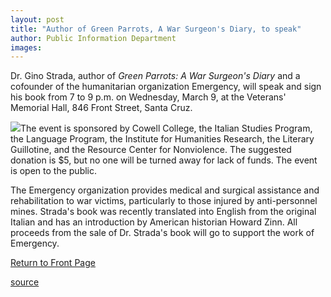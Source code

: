 ```yaml
---
layout: post
title: "Author of Green Parrots, A War Surgeon's Diary, to speak"
author: Public Information Department
images:
---
```


Dr. Gino Strada, author of _Green Parrots: A War Surgeon's Diary_ and a cofounder of the humanitarian organization Emergency, will speak and sign his book from 7 to 9 p.m. on Wednesday, March 9, at the Veterans' Memorial Hall, 846 Front Street, Santa Cruz.

![][1]The event is sponsored by Cowell College, the Italian Studies Program, the Language Program, the Institute for Humanities Research, the Literary Guillotine, and the Resource Center for Nonviolence. The suggested donation is $5, but no one will be turned away for lack of funds. The event is open to the public.

The Emergency organization provides medical and surgical assistance and rehabilitation to war victims, particularly to those injured by anti-personnel mines. Strada's book was recently translated into English from the original Italian and has an introduction by American historian Howard Zinn. All proceeds from the sale of Dr. Strada's book will go to support the work of Emergency.

  

[Return to Front Page][2]

[1]: ../art/green_parrots.150.jpg
[2]: http://currents.ucsc.edu/

[source](http://www1.ucsc.edu/currents/04-05/03-07/brief-parrots.asp "Permalink to brief-parrots")

